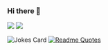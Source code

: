 ### Hi there 👋
<a href = "https://www.linkedin.com/in/elena-kharsova-505a51a8/"><img src="https://img.shields.io/badge/Elena%20Kharsova-blue?style=flat&logo=Linkedin&logoColor=white"></a>
<a href = "https://www.codewars.com/users/Elena.K"><img src="https://www.codewars.com/users/Elena.K/badges/micro"></a>


![Jokes Card](https://readme-jokes.vercel.app/api)   [![Readme Quotes](https://quotes-github-readme.vercel.app/api?type=horizontal&theme=dark)](https://github.com/piyushsuthar/github-readme-quotes)

<!--
**ElenaKharsova/ElenaKharsova** is a ✨ _special_ ✨ repository because its `README.md` (this file) appears on your GitHub profile.

Here are some ideas to get you started:

- 🔭 I’m currently working on ...
- 🌱 I’m currently learning ...
- 👯 I’m looking to collaborate on ...
- 🤔 I’m looking for help with ...
- 💬 Ask me about ...
- 📫 How to reach me: ...
- 😄 Pronouns: ...
- ⚡ Fun fact: ...
-->
